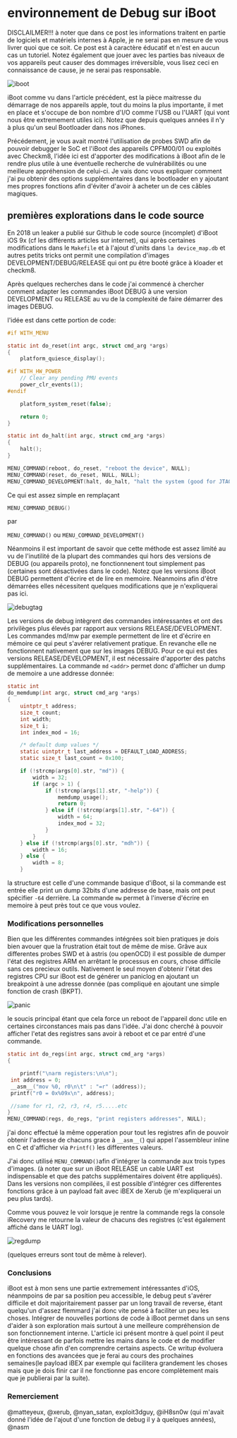 

# environnement de Debug sur iBoot

DISCLAILMER!!! à noter que dans ce post les informations traitent en partie de logiciels et matériels internes à Apple, je ne serai pas en mesure de vous livrer quoi que ce soit. Ce post est à caractère éducatif et n'est en aucun cas un tutoriel. Notez également que jouer avec les parties bas niveaux de vos appareils peut causer des dommages irréversible, vous lisez ceci en connaissance de cause, je ne serai pas responsable.






![iboot](iboot.png)






iBoot comme vu dans l'article précédent, est la pièce maitresse du démarrage de nos appareils apple, tout du moins la plus importante, il met en place et s'occupe de bon nombre d'I/O comme l'USB ou l'UART (qui vont nous être extremement utiles ici). Notez que depuis quelques années il n'y à plus qu'un seul Bootloader dans nos iPhones.

Précédement, je vous avait montré l'utilisation de probes SWD afin de pouvoir debugger le SoC et l'iBoot des appareils CPFM00/01 ou exploités avec Checkm8, l'idée ici est d'apporter des modifications à iBoot afin de le rendre plus utile à une éventuelle recherche de vulnérabilités ou une meilleure appréhension de celui-ci. Je vais donc vous expliquer comment j'ai pu obtenir des options supplémentaires dans le bootloader en y ajoutant mes propres fonctions afin d'éviter d'avoir à acheter un de ces câbles magiques.







## premières explorations dans le code source

En 2018 un leaker a publié sur Github le code source (incomplet) d'iBoot iOS 9x (cf les différents articles sur internet), qui après certaines modifications dans le `Makefile` et à l'ajout d'units dans `la device_map.db` et autres petits tricks ont permit une compilation d'images DEVELOPMENT/DEBUG/RELEASE qui ont pu être booté grâce à kloader et checkm8.

Après quelques recherches dans le code j'ai commencé à chercher comment adapter les commandes iBoot DEBUG à une version DEVELOPMENT ou RELEASE au vu de la complexité de faire démarrer des images DEBUG.

l'idée est dans cette portion de code:




```c
#if WITH_MENU

static int do_reset(int argc, struct cmd_arg *args)
{
	platform_quiesce_display();

#if WITH_HW_POWER
	// Clear any pending PMU events
	power_clr_events(1);
#endif

	platform_system_reset(false);

	return 0;
}

static int do_halt(int argc, struct cmd_arg *args)
{
	halt();
}

MENU_COMMAND(reboot, do_reset, "reboot the device", NULL);
MENU_COMMAND(reset, do_reset, NULL, NULL);
MENU_COMMAND_DEVELOPMENT(halt, do_halt, "halt the system (good for JTAG)", NULL);
```


Ce qui est assez simple en remplaçant

```c
MENU_COMMAND_DEBUG()
```

par

`MENU_COMMAND()` ou `MENU_COMMAND_DEVELOPMENT()`


Néanmoins il est important de savoir que cette méthode est assez limité au vu de l'inutilité de la plupart des commandes qui hors des versions de DEBUG (ou appareils proto), ne fonctionnenent tout simplement pas (certaines sont désactivées dans le code).
Notez que les versions iBoot DEBUG permettent d'écrire et de lire en memoire. Néanmoins afin d'être démarrées elles nécessitent quelques modifications que je n'expliquerai pas ici.







![debugtag](debugtag.png)







Les versions de debug intègrent des commandes intéressantes et ont des privilèges plus élevés par rapport aux versions RELEASE/DEVELOPMENT. 
Les commandes md/mw par exemple permettent de lire et d'écrire en mémoire ce qui peut s'avérer relativement pratique.
En revanche elle ne fonctionnent nativement que sur les images DEBUG. Pour ce qui est des versions RELEASE/DEVELOPMENT, il est nécessaire d'apporter des patchs supplémentaires.
La commande `md` `<addr>` permet donc d'afficher un dump de memoire a une addresse donnée:

```c
static int
do_memdump(int argc, struct cmd_arg *args)
{
	uintptr_t address;
	size_t count;
	int width;
	size_t i;
	int index_mod = 16;

	/* default dump values */
	static uintptr_t last_address = DEFAULT_LOAD_ADDRESS;
	static size_t last_count = 0x100;

	if (!strcmp(args[0].str, "md")) {
		width = 32;
		if (argc > 1) {
			if (!strcmp(args[1].str, "-help")) {
				memdump_usage();
				return 0;
			} else if (!strcmp(args[1].str, "-64")) {
				width = 64;
				index_mod = 32;
			}
		}
	} else if (!strcmp(args[0].str, "mdh")) {
		width = 16;
	} else {
		width = 8;
	}
```
la structure est celle d'une commande basique d'iBoot, si la commande est entrée elle print un dump 32bits d'une addresse de base, mais ont peut spécifier `-64` derrière.
La commande `mw` permet à l'inverse d'écrire en memoire à peut près tout ce que vous voulez.





### Modifications personnelles

Bien que les différentes commandes intégrées soit bien pratiques je dois bien avouer que la frustration était tout de même de mise. Grâve aux differentes probes SWD et à astris (ou openOCD) il est possible de dumper l'état des registres ARM en arrêtant le processus en cours, chose difficile sans ces precieux outils.
Nativement le seul moyen d'obtenir l'état des registres CPU sur iBoot est de générer un paniclog en ajoutant un breakpoint à une adresse donnée (pas compliqué en ajoutant une simple fonction de crash (BKPT).

![panic](panic.png)



le soucis principal étant que cela force un reboot de l'appareil donc utile en certaines circonstances mais pas dans l'idée. J'ai donc cherché à pouvoir afficher l'etat des registres sans avoir à reboot et ce par entré d'une commande.



```c
static int do_regs(int argc, struct cmd_arg *args)
{

	printf("\narm registers:\n\n");
 int address = 0;
 __asm__("mov %0, r0\n\t" : "=r" (address));
 printf("r0 = 0x%09x\n", address);

 //same for r1, r2, r3, r4, r5.....etc
}
MENU_COMMAND(regs, do_regs, "print registers addresses", NULL);
```



j'ai donc effectué la même opperation pour tout les registres afin de pouvoir obtenir l'adresse de chacuns grace à `__asm__(`) qui appel l'assembleur inline en C et d'afficher via `Printf()` les differentes valeurs.

J'ai donc utilisé `MENU_COMMAND()`afin d'intégrer la commande aux trois types d'images. (à noter que sur un iBoot RELEASE un cable UART est indispensable et que des patchs supplémentaires doivent être appliqués).
Dans les versions non compilées, il est possible d'intégrer ces differentes fonctions grâce à un payload fait avec iBEX de Xerub (je m'expliquerai un peu plus tards).

Comme vous pouvez le voir lorsque je rentre la commande regs la console iRecovery me retourne la valeur de chacuns des registres (c'est également affiché dans le UART log).

![regdump](regdump.png)


(quelques erreurs sont tout de même à relever).



### Conclusions


iBoot est à mon sens une partie extremement intéressantes d'iOS, néanmpoins de par sa position peu accessible, le debug peut s'avérer difficile et doit majoritairement passer par un long travail de reverse, étant quelqu'un d'assez flemmard j'ai donc vite pensé à faciliter un peu les choses. Intégrer de nouvelles portions de code à iBoot permet dans un sens d'aider à son exploration mais surtout à une meilleure compréhension de son fonctionnement interne. L'article ici présent montre à quel point il peut être intéressant de parfois mettre les mains dans le code et de modifier quelque chose afin d'en comprendre certains aspects.
Ce writup évoluera en fonctions des avancées que je ferai au cours des prochaines semaines(le payload iBEX par exemple qui facilitera grandement les choses mais que je dois finir car il ne fonctionne pas encore complètement mais que je publierai par la suite). 


### Remerciement
@matteyeux, @xerub, @nyan_satan, exploit3dguy, @iH8sn0w (qui m'avait donné l'idée de l'ajout d'une fonction de debug il y à quelques années), @nasm




